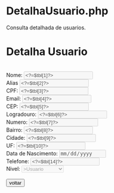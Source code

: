 # DetalhaUsuario.php
Consulta detalhada de usuarios.

<?php
include('segurancadez.php');
include('cabecalho.php');
include('conn.php');
if(!isset($_GET['id'])){
    header('Location: listausuarios.php');
    exit();
}
$id = $_GET['id'];
$sql = "SELECT * FROM tb_usuarios WHERE id_usuario = $id";
$result = mysqli_query($link,$sql);
$tbl = mysqli_fetch_array($result);
mysqli_close($link);
?>
<!DOCTYPE html>
<html lang="pt-br">
<head>
    <meta charset="UTF-8">
    <meta name="viewport" content="width=device-width, initial-scale=1.0">
    <link rel="stylesheet" href="cadastra.css">
    <title>Cadastra Usuario</title>
</head>
<body>
    <h1>Detalha Usuario</h1>
    <br>
    <form action="cadastracliente.php" method="post">
        <label for="nome">Nome:</label>
        <input type="text" value="<?=$tbl[1]?>" disabled>
        <br>
        <label for="apelido">Alias</label>
        <input type="text" value="<?=$tbl[2]?>" disabled>
        <br>
        <label for="cpf">CPF:</label>
        <input type="text" value="<?=$tbl[3]?>" disabled>
        <br>
        <label for="email">Email:</label>
        <input type="email" value="<?=$tbl[4]?>" disabled>
        <br>
        <label for="cep">CEP:</label>
        <input type="text" value="<?=$tbl[5]?>" disabled>
        <br>
        <label for="rua">Logradouro:</label>
        <input type="text" value="<?=$tbl[6]?>" disabled>
        <br>
        <label for="numero">Numero:</label>
        <input type="text" value="<?=$tbl[7]?>" disabled>
        <br>
        <label for="bairro">Bairro:</label>
        <input type="text" value="<?=$tbl[8]?>" disabled>
        <br>
        <label for="cidade">Cidade:</label>
        <input type="text" value="<?=$tbl[9]?>" disabled>
        <br>
        <label for="uf">UF:</label>
        <input type="text" value="<?=$tbl[10]?>" disabled>
        <br>
        <label for="dt_nascimento">Data de Nascimento:</label>
        <input type="date" value="<?=$tbl[11]?>" disabled>
        <br>
        <label for="telefone">Telefone:</label>
        <input type="text" value="<?=$tbl[14]?>" disabled>
        <br>
        <label for="nivel">Nivel:</label>
        <select id="nivel" name="nivel" disabled>
            <option value="1"<?=$tbl[16]==1?"selected":"" ?>>Usuario</option>
            <option value="10"<?=$tbl[16]==10?"selected":"" ?>>Administrador</option>
        </select>
        <br>
        <br>
        <a href="listausuarios.php"><input type="button" value="voltar">
        </a>
    </form>
</body>
</html>
